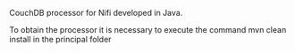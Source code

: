 CouchDB processor for Nifi developed in Java.

To obtain the processor it is necessary to execute the command mvn clean install in the principal folder
